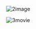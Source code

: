 ![2image](https://github.com/shreya26-bit/Movie_app/assets/122899199/5584e7ec-91c1-45ea-81e7-bdcd7aee26d8)


![3movie](https://github.com/shreya26-bit/Movie_app/assets/122899199/5c1402bb-cb86-4e15-9916-cb420e6bb09c)


